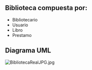 ## Biblioteca compuesta por:
- Bibliotecario
- Usuario
- Libro
- Prestamo

## Diagrama UML
![BibliotecaRealJPG.jpg](..%2F..%2FDocuments%2FBibliotecaRealJPG.jpg)

